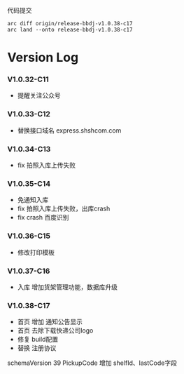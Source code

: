 代码提交
 ```
arc diff origin/release-bbdj-v1.0.38-c17
arc land --onto release-bbdj-v1.0.38-c17
 ```
# Version Log
### V1.0.32-C11 
* 提醒关注公众号
### V1.0.33-C12
* 替换接口域名 express.shshcom.com

### V1.0.34-C13
* fix 拍照入库上传失败

### V1.0.35-C14
* 免通知入库
* fix 拍照入库上传失败，出库crash
* fix crash 百度识别

### V1.0.36-C15
* 修改打印模板

### V1.0.37-C16
* 入库 增加货架管理功能，数据库升级

### V1.0.38-C17
* 首页 增加 通知公告显示
* 首页 去除下载快递公司logo
* 修复 build配置
* 替换 注册协议




schemaVersion 39
PickupCode 增加 shelfId、lastCode字段